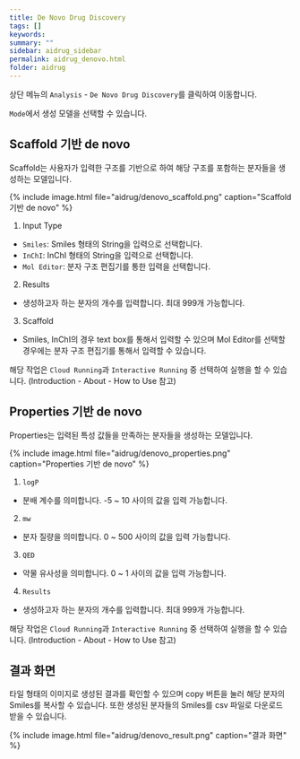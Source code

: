 ```yaml
---
title: De Novo Drug Discovery
tags: []
keywords:
summary: ""
sidebar: aidrug_sidebar
permalink: aidrug_denovo.html
folder: aidrug
---
```


상단 메뉴의 `Analysis` - `De Novo Drug Discovery`를 클릭하여 이동합니다.

`Mode`에서 생성 모델을 선택할 수 있습니다.

## Scaffold 기반 de novo

Scaffold는 사용자가 입력한 구조를 기반으로 하여 해당 구조를 포함하는 분자들을 생성하는 모델입니다.

{% include image.html file="aidrug/denovo_scaffold.png" caption="Scaffold 기반 de novo" %}

1. Input Type
- `Smiles`: Smiles 형태의 String을 입력으로 선택합니다.
- `InChI`: InChI 형태의 String을 입력으로 선택합니다.
- `Mol Editor`: 분자 구조 편집기를 통한 입력을 선택합니다.
2. Results
- 생성하고자 하는 분자의 개수를 입력합니다. 최대 999개 가능합니다.
3. Scaffold
- Smiles, InChI의 경우 text box를 통해서 입력할 수 있으며 Mol Editor를 선택할 경우에는 분자 구조 편집기를 통해서 입력할 수 있습니다.

해당 작업은 `Cloud Running`과 `Interactive Running` 중 선택하여 실행을 할 수 있습니다. (Introduction - About - How to Use 참고)

## Properties 기반 de novo

Properties는 입력된 특성 값들을 만족하는 분자들을 생성하는 모델입니다.

{% include image.html file="aidrug/denovo_properties.png" caption="Properties 기반 de novo" %}

1. `logP`
- 분배 계수를 의미합니다. -5 ~ 10 사이의 값을 입력 가능합니다.
2. `mw`
- 분자 질량을 의미합니다. 0 ~ 500 사이의 값을 입력 가능합니다.
3. `QED`
- 약물 유사성을 의미합니다. 0 ~ 1 사이의 값을 입력 가능합니다.
4. `Results`
- 생성하고자 하는 분자의 개수를 입력합니다. 최대 999개 가능합니다.

해당 작업은 `Cloud Running`과 `Interactive Running` 중 선택하여 실행을 할 수 있습니다. (Introduction - About - How to Use 참고)

## 결과 화면

타일 형태의 이미지로 생성된 결과를 확인할 수 있으며 copy 버튼을 눌러 해당 분자의 Smiles를 복사할 수 있습니다. 또한 생성된 분자들의 Smiles를 csv 파일로 다운로드 받을 수 있습니다.

{% include image.html file="aidrug/denovo_result.png" caption="결과 화면" %}